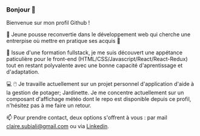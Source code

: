 ### Bonjour 👋

Bienvenue sur mon profil Github !

🌱 Jeune pousse reconvertie dans le développement web qui cherche une entrerpise où mettre en pratique ses acquis 🌻 

📖 Issue d'une formation fullstack, je me suis découvert une appétance paticulière pour le front-end (HTML/CSS/Javascript/React/React-Redux) tout en restant polyvalente avec une bonne capacité d'aprentissage et d'adaptation.

💻 🖱️ Je travaille actuellement sur un projet personnel d'application d'aide à la gestion de potager; Jardinette. Je me concentre actuellement sur un composant d'affichage météo dont le repo est disponible depuis ce profil, n'hésitez pas à me faire un retour.


📫 Pour prendre contact, deux options s'offrent à vous : par mail claire.subiali@gmail.com ou via [Linkedin](https://www.linkedin.com/in/claire-subiali/).






<!--
**ClaireSubiali/ClaireSubiali** is a ✨ _special_ ✨ repository because its `README.md` (this file) appears on your GitHub profile.

Here are some ideas to get you started:

- 🔭 I’m currently working on ...
- 🌱 I’m currently learning ...
- 👯 I’m looking to collaborate on ...
- 🤔 I’m looking for help with ...
- 💬 Ask me about ...
- 📫 How to reach me: ...
- 😄 Pronouns: ...
- ⚡ Fun fact: ...
-->
